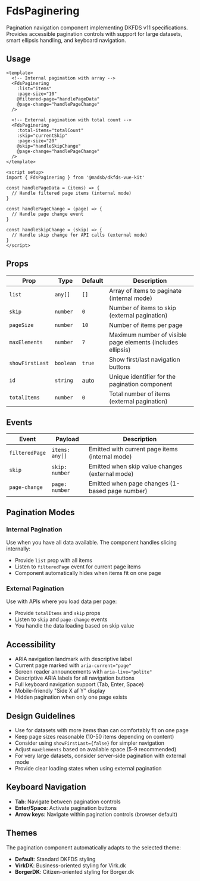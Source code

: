 # FdsPaginering

Pagination navigation component implementing DKFDS v11 specifications. Provides accessible pagination controls with support for large datasets, smart ellipsis handling, and keyboard navigation.

## Usage

```vue
<template>
  <!-- Internal pagination with array -->
  <FdsPaginering
    :list="items"
    :page-size="10"
    @filtered-page="handlePageData"
    @page-change="handlePageChange"
  />

  <!-- External pagination with total count -->
  <FdsPaginering
    :total-items="totalCount"
    :skip="currentSkip"
    :page-size="20"
    @skip="handleSkipChange"
    @page-change="handlePageChange"
  />
</template>

<script setup>
import { FdsPaginering } from '@madsb/dkfds-vue-kit'

const handlePageData = (items) => {
  // Handle filtered page items (internal mode)
}

const handlePageChange = (page) => {
  // Handle page change event
}

const handleSkipChange = (skip) => {
  // Handle skip change for API calls (external mode)
}
</script>
```

## Props

| Prop            | Type      | Default | Description                                                 |
| --------------- | --------- | ------- | ----------------------------------------------------------- |
| `list`          | `any[]`   | `[]`    | Array of items to paginate (internal mode)                  |
| `skip`          | `number`  | `0`     | Number of items to skip (external pagination)               |
| `pageSize`      | `number`  | `10`    | Number of items per page                                    |
| `maxElements`   | `number`  | `7`     | Maximum number of visible page elements (includes ellipsis) |
| `showFirstLast` | `boolean` | `true`  | Show first/last navigation buttons                          |
| `id`            | `string`  | auto    | Unique identifier for the pagination component              |
| `totalItems`    | `number`  | `0`     | Total number of items (external pagination)                 |

## Events

| Event          | Payload        | Description                                     |
| -------------- | -------------- | ----------------------------------------------- |
| `filteredPage` | `items: any[]` | Emitted with current page items (internal mode) |
| `skip`         | `skip: number` | Emitted when skip value changes (external mode) |
| `page-change`  | `page: number` | Emitted when page changes (1-based page number) |

## Pagination Modes

### Internal Pagination

Use when you have all data available. The component handles slicing internally:

- Provide `list` prop with all items
- Listen to `filteredPage` event for current page items
- Component automatically hides when items fit on one page

### External Pagination

Use with APIs where you load data per page:

- Provide `totalItems` and `skip` props
- Listen to `skip` and `page-change` events
- You handle the data loading based on skip value

## Accessibility

- ARIA navigation landmark with descriptive label
- Current page marked with `aria-current="page"`
- Screen reader announcements with `aria-live="polite"`
- Descriptive ARIA labels for all navigation buttons
- Full keyboard navigation support (Tab, Enter, Space)
- Mobile-friendly "Side X af Y" display
- Hidden pagination when only one page exists

## Design Guidelines

- Use for datasets with more items than can comfortably fit on one page
- Keep page sizes reasonable (10-50 items depending on content)
- Consider using `showFirstLast={false}` for simpler navigation
- Adjust `maxElements` based on available space (5-9 recommended)
- For very large datasets, consider server-side pagination with external mode
- Provide clear loading states when using external pagination

## Keyboard Navigation

- **Tab**: Navigate between pagination controls
- **Enter/Space**: Activate pagination buttons
- **Arrow keys**: Navigate within pagination controls (browser default)

## Themes

The pagination component automatically adapts to the selected theme:

- **Default**: Standard DKFDS styling
- **VirkDK**: Business-oriented styling for Virk.dk
- **BorgerDK**: Citizen-oriented styling for Borger.dk
